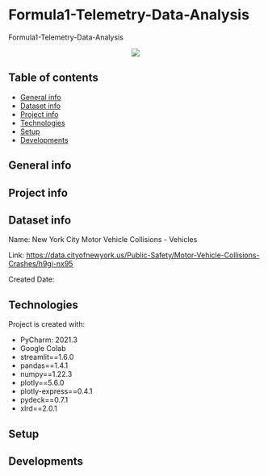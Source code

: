 # Formula1-Telemetry-Data-Analysis
 Formula1-Telemetry-Data-Analysis 

<p align="center">
	<img src="https://bigumigu.com/wp-content/uploads/2017/11/formula-1_wk-londra_formula-1_yeni-logo_bigumigu11.jpg"/>

</p>

## Table of contents
* [General info](#general-info)
* [Dataset info](#dataset-info)
* [Project info](#project-info)
* [Technologies](#technologies)
* [Setup](#setup)
* [Developments](#developments)

## General info


## Project info

## Dataset info
Name: New York City Motor Vehicle Collisions - Vehicles

Link: https://data.cityofnewyork.us/Public-Safety/Motor-Vehicle-Collisions-Crashes/h9gi-nx95

Created Date: 


## Technologies
Project is created with:
* PyCharm: 2021.3 
* Google Colab
* streamlit==1.6.0
* pandas==1.4.1
* numpy==1.22.3
* plotly==5.6.0
* plotly-express==0.4.1
* pydeck==0.7.1
* xlrd==2.0.1


	
## Setup

## Developments 






